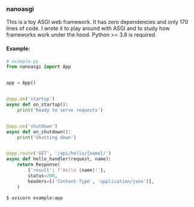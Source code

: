 ### nanoasgi
This is a toy ASGI web framework. It has zero dependencies and only 170 lines of code. I wrote it to play around with ASGI and to study how frameworks work under the hood.
Python >= 3.8 is required.

#### Example:
```python
# example.py
from nanoasgi import App


app = App()


@app.on('startup')
async def on_startup():
    print('Ready to serve requests')


@app.on('shutdown')
async def on_shutdown():
    print('Shutting down')


@app.route('GET', '/api/hello/{name}/')
async def hello_handler(request, name):
    return Response(
        {'result': f'Hello {name}!'},
        status=200,
        headers=[('Content-Type', 'application/json')],
    )
```
```bash
$ uvicorn example:app
```
